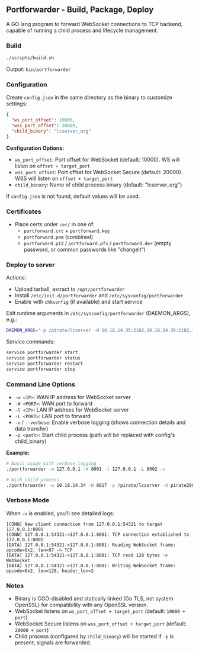 ## Portforwarder - Build, Package, Deploy

A GO lang program to forward WebSocket connections to TCP backend, capable of running a child process and lifecycle management.

### Build

```bash
./scripts/build.sh
```

Output: `bin/portforwarder`

### Configuration

Create `config.json` in the same directory as the binary to customize settings:

```json
{
  "ws_port_offset": 10000,
  "wss_port_offset": 20000,
  "child_binary": "lcserver_org"
}
```

**Configuration Options:**
- `ws_port_offset`: Port offset for WebSocket (default: 10000). WS will listen on `offset + target_port`
- `wss_port_offset`: Port offset for WebSocket Secure (default: 20000). WSS will listen on `offset + target_port`
- `child_binary`: Name of child process binary (default: "lcserver_org")

If `config.json` is not found, default values will be used.

### Certificates
- Place certs under `cer/` in one of:
  - `portforward.crt` + `portforward.key`
  - `portforward.pem` (combined)
  - `portforward.p12` / `portforward.pfx` / `portforward.der` (empty password, or common passwords like "changeit")


### Deploy to server

Actions:
- Upload tarball, extract to `/opt/portforwarder`
- Install `/etc/init.d/portforwarder` and `/etc/sysconfig/portforwarder`
- Enable with `chkconfig` (if available) and start service

Edit runtime arguments in `/etc/sysconfig/portforwarder` (DAEMON_ARGS), e.g.:

```bash
DAEMON_ARGS="-p /pirate/lcserver -H 10.18.14.35:2182,10.18.14.36:2182,10.18.14.37:2182 -G game20817 -w 10.18.14.34 -l 10.18.14.34 -d pirate20817 -W 8817 -L 9817"
```

Service commands:

```bash
service portforwarder start
service portforwarder status
service portforwarder restart
service portforwarder stop
```

### Command Line Options

- `-w <IP>`: WAN IP address for WebSocket server
- `-W <PORT>`: WAN port to forward
- `-l <IP>`: LAN IP address for WebSocket server
- `-L <PORT>`: LAN port to forward
- `-v` / `--verbose`: Enable verbose logging (shows connection details and data transfer)
- `-p <path>`: Start child process (path will be replaced with config's child_binary)

**Example:**
```bash
# Basic usage with verbose logging
./portforwarder -w 127.0.0.1 -W 8001 -l 127.0.0.1 -L 8002 -v

# With child process
./portforwarder -w 10.18.14.34 -W 8817 -p /pirate/lcserver -d pirate20817
```

### Verbose Mode

When `-v` is enabled, you'll see detailed logs:
```
[CONN] New client connection from 127.0.0.1:54321 to target 127.0.0.1:8001
[CONN] 127.0.0.1:54321->127.0.0.1:8001: TCP connection established to 127.0.0.1:8001
[DATA] 127.0.0.1:54321->127.0.0.1:8001: Reading WebSocket frame: opcode=0x2, len=97 -> TCP
[DATA] 127.0.0.1:54321->127.0.0.1:8001: TCP read 128 bytes -> WebSocket
[DATA] 127.0.0.1:54321->127.0.0.1:8001: Writing WebSocket frame: opcode=0x2, len=128, header_len=2
```

### Notes
- Binary is CGO-disabled and statically linked (Go TLS, not system OpenSSL) for compatibility with any OpenSSL version.
- WebSocket listens on `ws_port_offset + target_port` (default: `10000 + port`)
- WebSocket Secure listens on `wss_port_offset + target_port` (default: `20000 + port`)
- Child process (configured by `child_binary`) will be started if `-p` is present; signals are forwarded.
